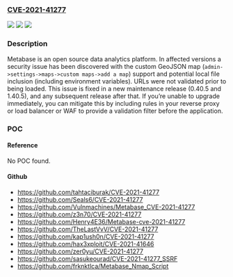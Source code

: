 ### [CVE-2021-41277](https://cve.mitre.org/cgi-bin/cvename.cgi?name=CVE-2021-41277)
![](https://img.shields.io/static/v1?label=Product&message=metabase&color=blue)
![](https://img.shields.io/static/v1?label=Version&message=n%2Fa&color=blue)
![](https://img.shields.io/static/v1?label=Vulnerability&message=CWE-200%3A%20Exposure%20of%20Sensitive%20Information%20to%20an%20Unauthorized%20Actor&color=brighgreen)

### Description

Metabase is an open source data analytics platform. In affected versions a security issue has been discovered with the custom GeoJSON map (`admin->settings->maps->custom maps->add a map`) support and potential local file inclusion (including environment variables). URLs were not validated prior to being loaded. This issue is fixed in a new maintenance release (0.40.5 and 1.40.5), and any subsequent release after that. If you’re unable to upgrade immediately, you can mitigate this by including rules in your reverse proxy or load balancer or WAF to provide a validation filter before the application.

### POC

#### Reference
No POC found.

#### Github
- https://github.com/tahtaciburak/CVE-2021-41277
- https://github.com/Seals6/CVE-2021-41277
- https://github.com/Vulnmachines/Metabase_CVE-2021-41277
- https://github.com/z3n70/CVE-2021-41277
- https://github.com/Henry4E36/Metabase-cve-2021-41277
- https://github.com/TheLastVvV/CVE-2021-41277
- https://github.com/kap1ush0n/CVE-2021-41277
- https://github.com/hax3xploit/CVE-2021-41646
- https://github.com/zer0yu/CVE-2021-41277
- https://github.com/sasukeourad/CVE-2021-41277_SSRF
- https://github.com/frknktlca/Metabase_Nmap_Script

